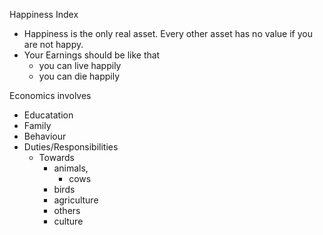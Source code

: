 Happiness Index
- Happiness is the only real asset. Every other asset has no value if you are not happy.
- Your Earnings should be like that
    - you can live happily
    - you can die happily

Economics involves

- Educatation
- Family
- Behaviour
- Duties/Responsibilities
    - Towards 
        - animals, 
            - cows
        - birds
        - agriculture
        - others
        - culture
